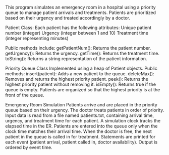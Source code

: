 This program simulates an emergency room in a hospital using a priority queue to manage patient arrivals and treatments. Patients are prioritized based on their urgency and treated accordingly by a doctor.

Patient Class:
Each patient has the following attributes:
Unique patient number (integer)
Urgency (integer between 1 and 10)
Treatment time (integer representing minutes)

Public methods include:
getPatientNum(): Returns the patient number.
getUrgency(): Returns the urgency.
getTime(): Returns the treatment time.
toString(): Returns a string representation of the patient information.

Priority Queue Class
Implemented using a heap of Patient objects.
Public methods:
insert(patient): Adds a new patient to the queue.
deleteMax(): Removes and returns the highest priority patient.
peek(): Returns the highest priority patient without removing it.
isEmpty(): Returns true if the queue is empty.
Patients are organized so that the highest priority is at the front of the queue.


Emergency Room Simulation
Patients arrive and are placed in the priority queue based on their urgency.
The doctor treats patients in order of priority.
Input data is read from a file named patients.txt, containing arrival time, urgency, and treatment time for each patient.
A simulation clock tracks the elapsed time in the ER.
Patients are entered into the queue only when the clock time matches their arrival time.
When the doctor is free, the next patient in the queue is called in for treatment.
Statements are printed for each event (patient arrival, patient called in, doctor availability).
Output is ordered by event time.
